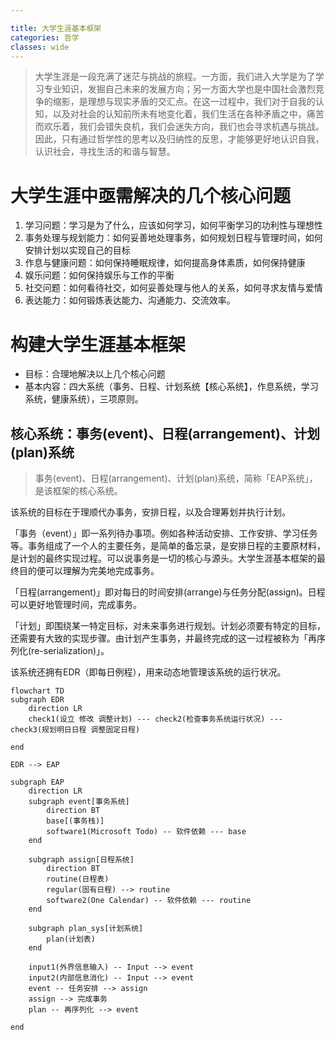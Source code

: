 ```yaml
---

title: 大学生涯基本框架
categories: 哲学
classes: wide
---
```




>  大学生涯是一段充满了迷茫与挑战的旅程。一方面，我们进入大学是为了学习专业知识，发掘自己未来的发展方向；另一方面大学也是中国社会激烈竞争的缩影，是理想与现实矛盾的交汇点。在这一过程中，我们对于自我的认知，以及对社会的认知前所未有地变化着，我们生活在各种矛盾之中，痛苦而欢乐着，我们会错失良机，我们会迷失方向，我们也会寻求机遇与挑战。因此，只有通过哲学性的思考以及归纳性的反思，才能够更好地认识自我，认识社会，寻找生活的和谐与智慧。



# 大学生涯中亟需解决的几个核心问题

1. 学习问题：学习是为了什么，应该如何学习，如何平衡学习的功利性与理想性
2. 事务处理与规划能力：如何妥善地处理事务，如何规划日程与管理时间，如何安排计划以实现自己的目标
3. 作息与健康问题：如何保持睡眠规律，如何提高身体素质，如何保持健康
4. 娱乐问题：如何保持娱乐与工作的平衡
5. 社交问题：如何看待社交，如何妥善处理与他人的关系，如何寻求友情与爱情
6. 表达能力：如何锻炼表达能力、沟通能力、交流效率。



# 构建大学生涯基本框架

- 目标：合理地解决以上几个核心问题
- 基本内容：四大系统（事务、日程、计划系统【核心系统】，作息系统，学习系统，健康系统），三项原则。



## 核心系统：事务(event)、日程(arrangement)、计划(plan)系统 

> 事务(event)、日程(arrangement)、计划(plan)系统，简称「EAP系统」，是该框架的核心系统。

该系统的目标在于理顺代办事务，安排日程，以及合理筹划并执行计划。

「事务（event）」即一系列待办事项。例如各种活动安排、工作安排、学习任务等。事务组成了一个人的主要任务，是简单的备忘录，是安排日程的主要原材料，是计划的最终实现过程。可以说事务是一切的核心与源头。大学生涯基本框架的最终目的便可以理解为完美地完成事务。

「日程(arrangement)」即对每日的时间安排(arrange)与任务分配(assign)。日程可以更好地管理时间，完成事务。

「计划」即围绕某一特定目标，对未来事务进行规划。计划必须要有特定的目标，还需要有大致的实现步骤。由计划产生事务，并最终完成的这一过程被称为「再序列化(re-serialization)」。

该系统还拥有EDR（即每日例程），用来动态地管理该系统的运行状况。

```mermaid
flowchart TD
subgraph EDR
	direction LR
	check1(设立 修改 调整计划) --- check2(检查事务系统运行状况) --- check3(规划明日日程 调整固定日程)
	
end

EDR --> EAP

subgraph EAP
	direction LR
    subgraph event[事务系统]
        direction BT
        base[(事务栈)]
        software1(Microsoft Todo) -- 软件依赖 --- base
    end

    subgraph assign[日程系统]
        direction BT
        routine(日程表)
        regular(固有日程) --> routine
        software2(One Calendar) -- 软件依赖 --- routine
    end

    subgraph plan_sys[计划系统]
    	plan(计划表)
    end

    input1(外界信息输入) -- Input --> event
    input2(内部信息消化) -- Input --> event
    event -- 任务安排 --> assign
    assign --> 完成事务
    plan -- 再序列化 --> event
 
end
```

